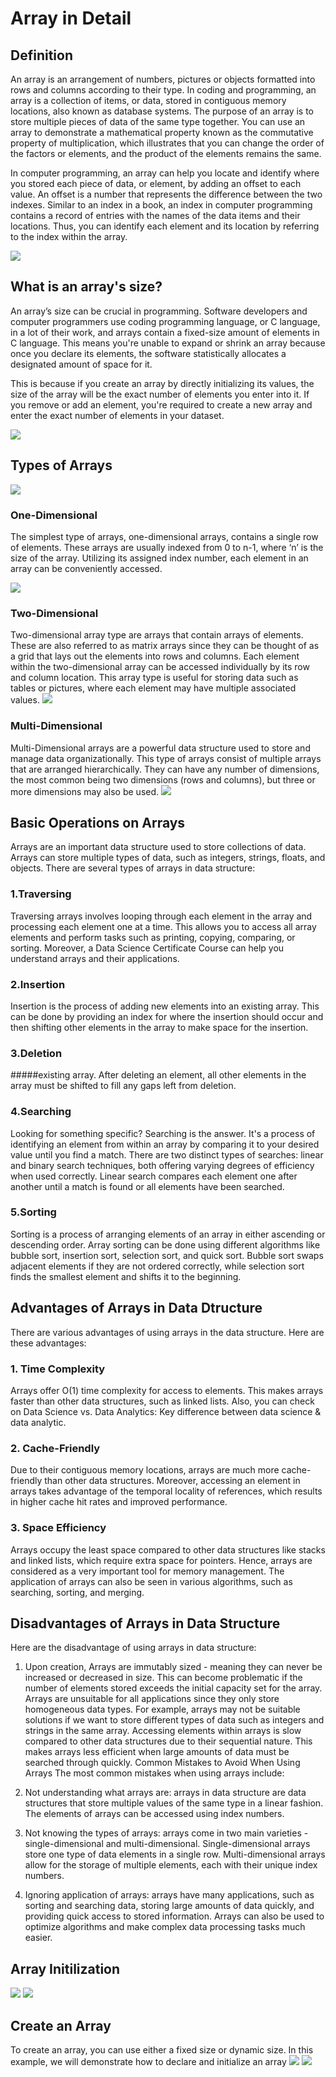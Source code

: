 # Array in Detail

## Definition 

An array is an arrangement of numbers, pictures or objects formatted into rows and columns according to their type. In coding and programming, an array is a collection of items, or data, stored in contiguous memory locations, also known as database systems. The purpose of an array is to store multiple pieces of data of the same type together. You can use an array to demonstrate a mathematical property known as the commutative property of multiplication, which illustrates that you can change the order of the factors or elements, and the product of the elements remains the same. 

In computer programming, an array can help you locate and identify where you stored each piece of data, or element, by adding an offset to each value. An offset is a number that represents the difference between the two indexes. Similar to an index in a book, an index in computer programming contains a record of entries with the names of the data items and their locations. Thus, you can identify each element and its location by referring to the index within the array.

![](../Images/Array/PrimitiveTypeArray.png)


## What is an array's size?
An array’s size can be crucial in programming. Software developers and computer programmers use coding programming language, or C language, in a lot of their work, and arrays contain a fixed-size amount of elements in C language. This means you're unable to expand or shrink an array because once you declare its elements, the software statistically allocates a designated amount of space for it.

This is because if you create an array by directly initializing its values, the size of the array will be the exact number of elements you enter into it. If you remove or add an element, you're required to create a new array and enter the exact number of elements in your dataset.

![](../Images/Array/array%20size.png)




## Types of Arrays
![](../Images/Array/types%20of%20array.png)
### One-Dimensional
 The simplest type of arrays, one-dimensional arrays, contains a single row of elements. These arrays are usually indexed from 0 to n-1, where ‘n’ is the size of the array. Utilizing its assigned index number, each element in an array can be conveniently accessed.

![](../Images/Array/one%20dim%20array.png)

### Two-Dimensional
 Two-dimensional array type are arrays that contain arrays of elements. These are also referred to as matrix arrays since they can be thought of as a grid that lays out the elements into rows and columns. Each element within the two-dimensional array can be accessed individually by its row and column location. This array type is useful for storing data such as tables or pictures, where each element may have multiple associated values.
![](../Images/Array/two%20dim%20array.png)

### Multi-Dimensional
 Multi-Dimensional arrays are a powerful data structure used to store and manage data organizationally. This type of arrays consist of multiple arrays that are arranged hierarchically. They can have any number of dimensions, the most common being two dimensions (rows and columns), but three or more dimensions may also be used.
![](../Images/Array/three%20dim.png)

## Basic Operations on Arrays
 Arrays are an important data structure used to store collections of data. Arrays can store multiple types of data, such as integers, strings, floats, and objects. There are several types of arrays in data structure:

### 1.Traversing
 Traversing arrays involves looping through each element in the array and processing each element one at a time. This allows you to access all array elements and perform tasks such as printing, copying, comparing, or sorting. Moreover, a Data Science Certificate Course can help you understand arrays and their applications.

### 2.Insertion
 Insertion is the process of adding new elements into an existing array. This can be done by providing an index for where the insertion should occur and then shifting other elements in the array to make space for the insertion.

### 3.Deletion
#####existing array. After deleting an element, all other elements in the array must be shifted to fill any gaps left from deletion.

### 4.Searching
 Looking for something specific? Searching is the answer. It's a process of identifying an element from within an array by comparing it to your desired value until you find a match. There are two distinct types of searches: linear and binary search techniques, both offering varying degrees of efficiency when used correctly. Linear search compares each element one after another until a match is found or all elements have been searched.

### 5.Sorting
 Sorting is a process of arranging elements of an array in either ascending or descending order. Array sorting can be done using different algorithms like bubble sort, insertion sort, selection sort, and quick sort. Bubble sort swaps adjacent elements if they are not ordered correctly, while selection sort finds the smallest element and shifts it to the beginning.



## Advantages of Arrays in Data Dtructure
There are various advantages of using arrays in the data structure. Here are these advantages:

### 1. Time Complexity
Arrays offer O(1) time complexity for access to elements. This makes arrays faster than other data structures, such as linked lists. Also, you can check on Data Science vs. Data Analytics: Key difference between data science & data analytic.

### 2. Cache-Friendly
Due to their contiguous memory locations, arrays are much more cache-friendly than other data structures. Moreover, accessing an element in arrays takes advantage of the temporal locality of references, which results in higher cache hit rates and improved performance.

### 3. Space Efficiency
Arrays occupy the least space compared to other data structures like stacks and linked lists, which require extra space for pointers. Hence, arrays are considered as a very important tool for memory management. The application of arrays can also be seen in various algorithms, such as searching, sorting, and merging.

## Disadvantages of Arrays in Data Structure
Here are the disadvantage of using arrays in data structure:

 1. Upon creation, Arrays are immutably sized - meaning they can never be increased or decreased in size. This can become problematic if the number of elements stored exceeds the initial capacity set for the array.  Arrays are unsuitable for all applications since they only store homogeneous data types. For example, arrays may not be suitable solutions if we want to store different types of data such as integers and strings in the same array.
Accessing elements within arrays is slow compared to other data structures due to their sequential nature. This makes arrays less efficient when large amounts of data must be searched through quickly.
Common Mistakes to Avoid When Using Arrays
The most common mistakes when using arrays include:

2. Not understanding what arrays are: arrays in data structure are data structures that store multiple values of the same type in a linear fashion. The elements of arrays can be accessed using index numbers.
3. Not knowing the types of arrays: arrays come in two main varieties - single-dimensional and multi-dimensional. Single-dimensional arrays store one type of data elements in a single row. Multi-dimensional arrays allow for the storage of multiple elements, each with their unique index numbers.
4. Ignoring application of arrays: arrays have many applications, such as sorting and searching data, storing large amounts of data quickly, and providing quick access to stored information. Arrays can also be used to optimize algorithms and make complex data processing tasks much easier.



## Array Initilization
![](./../Images/Array/array_init.png)
![](../Images/Array/array%20declearation.png)


## Create an Array
To create an array, you can use either a fixed size or dynamic size. In this example, we will demonstrate how to declare and initialize an array
![](../Images/Array/creating%20array.png)
![](../Images/Array/creating%20an%20array.png)